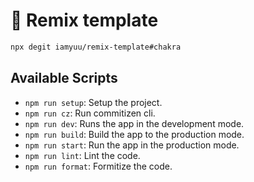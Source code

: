 # 📀 Remix template

```sh
npx degit iamyuu/remix-template#chakra
```

## Available Scripts

- `npm run setup`: Setup the project.
- `npm run cz`: Run commitizen cli.
- `npm run dev`: Runs the app in the development mode.
- `npm run build`: Build the app to the production mode.
- `npm run start`: Run the app in the production mode.
- `npm run lint`: Lint the code.
- `npm run format`: Formitize the code.
